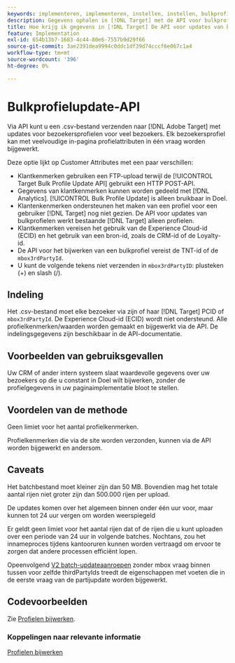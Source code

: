 ```yaml
---
keywords: implementeren, implementeren, instellen, instellen, bulkprofielupdate
description: Gegevens ophalen in [!DNL Target] met de API voor bulkprofielupdate.
title: Hoe krijg ik gegevens in [!DNL Target] De API voor updates van bulkprofielen gebruiken?
feature: Implementation
exl-id: 654b13b7-1683-4c44-80e6-7557b9d29f66
source-git-commit: 3ae2391dea9994c0ddc1df39d74cccf6e067c1a4
workflow-type: tm+mt
source-wordcount: '396'
ht-degree: 0%

---
```


# Bulkprofielupdate-API

Via API kunt u een .csv-bestand verzenden naar [!DNL Adobe Target] met updates voor bezoekersprofielen voor veel bezoekers. Elk bezoekersprofiel kan met veelvoudige in-pagina profielattributen in één vraag worden bijgewerkt.

Deze optie lijkt op Customer Attributes met een paar verschillen:

* Klantkenmerken gebruiken een FTP-upload terwijl de [!UICONTROL Target Bulk Profile Update API] gebruikt een HTTP POST-API.
* Gegevens van klantkenmerken kunnen worden gedeeld met [!DNL Analytics]. [!UICONTROL Bulk Profile Update] is alleen bruikbaar in Doel.
* Klantenkenmerken ondersteunen het maken van een profiel voor een gebruiker [!DNL Target] nog niet gezien. De API voor updates van bulkprofielen werkt bestaande [!DNL Target] alleen profielen.
* Klantkenmerken vereisen het gebruik van de Experience Cloud-id (ECID) en het gebruik van een bron-id, zoals de CRM-id of de Loyalty-id.
* De API voor het bijwerken van een bulkprofiel vereist de TNT-id of de `mbox3rdPartyId`.
* U kunt de volgende tekens niet verzenden in `mbox3rdPartyID`: plusteken (+) en slash (/).

## Indeling

Het .csv-bestand moet elke bezoeker via zijn of haar [!DNL Target] PCID of `mbox3rdPartyId`. De Experience Cloud-id (ECID) wordt niet ondersteund. Alle profielkenmerken/waarden worden gemaakt en bijgewerkt via de API. De indelingsgegevens zijn beschikbaar in de API-documentatie.

## Voorbeelden van gebruiksgevallen

Uw CRM of ander intern systeem slaat waardevolle gegevens over uw bezoekers op die u constant in Doel wilt bijwerken, zonder de profielgegevens in uw paginaimplementatie bloot te stellen.

## Voordelen van de methode

Geen limiet voor het aantal profielkenmerken.

Profielkenmerken die via de site worden verzonden, kunnen via de API worden bijgewerkt en andersom.

## Caveats

Het batchbestand moet kleiner zijn dan 50 MB. Bovendien mag het totale aantal rijen niet groter zijn dan 500.000 rijen per upload.

De updates komen over het algemeen binnen onder één uur voor, maar kunnen tot 24 uur vergen om worden weerspiegeld

Er geldt geen limiet voor het aantal rijen dat of de rijen die u kunt uploaden over een periode van 24 uur in volgende batches. Nochtans, zou het innameproces tijdens kantooruren kunnen worden vertraagd om ervoor te zorgen dat andere processen efficiënt lopen.

Opeenvolgend [V2 batch-updateaanroepen](https://developers.adobetarget.com/api/#updating-profiles) zonder mbox vraag binnen tussen voor zelfde thirdPartyIds treedt de eigenschappen met voeten die in de eerste vraag van de partijupdate worden bijgewerkt.

## Codevoorbeelden

Zie [Profielen bijwerken](https://developers.adobetarget.com/api/#updating-profiles).

### Koppelingen naar relevante informatie

[Profielen bijwerken](https://developers.adobetarget.com/api/#updating-profiles)
